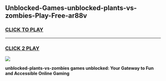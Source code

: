 
## Unblocked-Games-unblocked-plants-vs-zombies-Play-Free-ar88v
<h3>
<a href="https://premium76.site?title=unblocked-plants-vs-zombies&ref=12A">CLICK TO PLAY</a></h3>
<hr>

<h3>
<a href="https://premium76.site?title=unblocked-plants-vs-zombies&ref=12A">CLICK 2 PLAY</a>
  
</h3>

<a href="https://premium76.site?title=unblocked-plants-vs-zombies&ref=12A"><img src="https://clearcache.store/games.png"></a>


**unblocked-plants-vs-zombies games unblocked: Your Gateway to Fun and Accessible Online Gaming**
